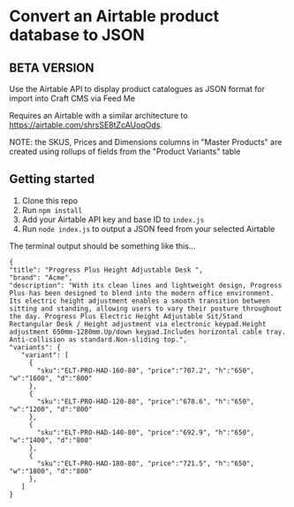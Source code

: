# Convert an Airtable product database to JSON
## BETA VERSION
Use the Airtable API to display product catalogues as JSON format for import into Craft CMS via Feed Me

Requires an Airtable with a similar architecture to https://airtable.com/shrsSE8tZcAUoqOds.

NOTE: the SKUS, Prices and Dimensions columns in "Master Products" are created using rollups of fields from the  "Product Variants" table

## Getting started

1. Clone this repo
2. Run `npm install`
3. Add your Airtable API key and base ID to `index.js`
4. Run `node index.js` to output a JSON feed from your selected Airtable

The terminal output should be something like this...

```
{
"title": "Progress Plus Height Adjustable Desk ",
"brand": "Acme",
"description": "With its clean lines and lightweight design, Progress Plus has been designed to blend into the modern office environment. Its electric height adjustment enables a smooth transition between sitting and standing, allowing users to vary their posture throughout the day. Progress Plus Electric Height Adjustable Sit/Stand Rectangular Desk / Height adjustment via electronic keypad.Height adjustment 650mm-1280mm.Up/down keypad.Includes horizontal cable tray. Anti-collision as standard.Non-sliding top.",
"variants": {
   "variant": [
     {
       "sku":"ELT-PRO-HAD-160-80", "price":"707.2", "h":"650", "w":"1600", "d":"800"
     },
     {
       "sku":"ELT-PRO-HAD-120-80", "price":"678.6", "h":"650", "w":"1200", "d":"800"
     },
     {
       "sku":"ELT-PRO-HAD-140-80", "price":"692.9", "h":"650", "w":"1400", "d":"800"
     },
     {
       "sku":"ELT-PRO-HAD-180-80", "price":"721.5", "h":"650", "w":"1800", "d":"800"
     },
   ]
}
```

